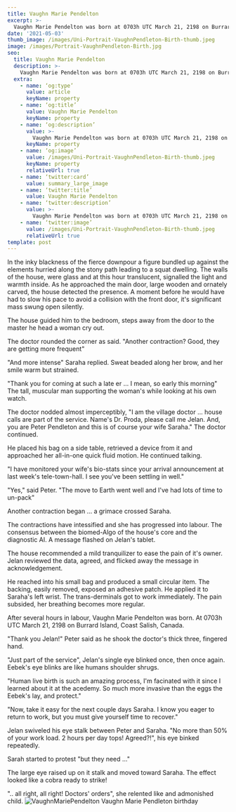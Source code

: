 ```yaml
--- 
title: Vaughn Marie Pendelton
excerpt: >-
  Vaughn Marie Pendelton was born at 0703h UTC March 21, 2198 on Burrard Island, Coast Salish, Canada.
date: '2021-05-03'
thumb_image: /images/Uni-Portrait-VaughnPendleton-Birth-thumb.jpeg
image: /images/Portrait-VaughnPendleton-Birth.jpg
seo:
  title: Vaughn Marie Pendelton
  description: >-
    Vaughn Marie Pendelton was born at 0703h UTC March 21, 2198 on Burrard Island, Coast Salish, Canada.
  extra:
    - name: ‘og:type’
      value: article
      keyName: property
    - name: ‘og:title’
      value: Vaughn Marie Pendelton
      keyName: property
    - name: ‘og:description’
      value: >-
        Vaughn Marie Pendelton was born at 0703h UTC March 21, 2198 on Burrard Island, Coast Salish, Canada. 
      keyName: property
    - name: ‘og:image’
      value: /images/Uni-Portrait-VaughnPendleton-Birth-thumb.jpeg
      keyName: property
      relativeUrl: true
    - name: ‘twitter:card’
      value: summary_large_image
    - name: ‘twitter:title’
      value: Vaughn Marie Pendelton
    - name: ‘twitter:description’
      value: >-
        Vaughn Marie Pendelton was born at 0703h UTC March 21, 2198 on Burrard Island, Coast Salish, Canada.
    - name: ‘twitter:image’
      value: /images/Uni-Portrait-VaughnPendleton-Birth-thumb.jpeg
      relativeUrl: true
template: post
---
```


In the inky blackness of the fierce downpour a figure bundled up against the elements hurried along the stony path leading to a squat dwelling. The walls of the house, were glass and at this hour translucent, signalled the light and warmth inside. As he approached the main door, large wooden and ornately carved, the house detected the presence. A moment before he would have had to slow his pace to avoid a collision with the front door, it's significant mass swung open silently. 

The house guided him to the bedroom, steps away from the door to the master he head a woman cry out. 

The doctor rounded the corner as said. "Another contraction? Good, they are getting more frequent" 

"And more intense" Saraha replied. Sweat beaded along her brow, and her smile warm but strained.

"Thank you for coming at such a late er ...  I mean, so early this morning" The tall, muscular man supporting the woman's while looking at his own watch.

The doctor nodded almost imperceptibly, "I am the village doctor ... house calls are part of the service. Name's Dr. Proda, please call me Jelan. And, you are Peter Pendleton and this is of course your wife Saraha." The doctor continued. 

He placed his bag on a side table, retrieved a device from it and approached her all-in-one quick fluid motion. He continued talking.

"I have monitored your wife's bio-stats since your arrival announcement at last week's tele-town-hall. I see you've been settling in well."

"Yes," said Peter. "The move to Earth went well and I've had lots of time to un-pack"

Another contraction began ... a grimace crossed Saraha.

The contractions have intessified and she has progressed into labour. The consensus between the biomed-Algo of the house's core and the diagnostic AI. A message flashed on Jelan's tablet.

The house recommended a mild tranquilizer to ease the pain of it's owner. Jelan reviewed the data, agreed, and flicked away the message in acknowledgement. 

He reached into his small bag and produced a small circular item. The backing, easily removed, exposed an adhesive patch. He applied it to Saraha's left wrist. The trans-derminals got to work immediately. The pain subsided, her breathing becomes more regular.

After several hours in labour, Vaughn Marie Pendelton was born. At 0703h UTC March 21, 2198 on Burrard Island, Coast Salish, Canada.

"Thank you Jelan!" Peter said as he shook the doctor's thick three, fingered hand.

"Just part of the service", Jelan's single eye blinked once, then once again. Eebek's eye blinks are like humans shoulder shrugs.

"Human live birth is such an amazing process, I'm facinated with it since I learned about it at the acedemy. So much more invasive than the eggs the Eebek's lay, and protect."

"Now, take it easy for the next couple days Saraha. I know you eager to return to work, but you must give yourself time to recover."

Jelan swiveled his eye stalk between Peter and Saraha. "No more than 50% of your work load. 2 hours per day tops! Agreed?!", his eye binked repeatedly.

Sarah started to protest "but they need ..."

The large eye raised up on it stalk and moved toward Saraha. The effect looked like a cobra ready to strike!

".. all right, all right! Doctors' orders", she relented like and admonished child.
![VaughnMariePendelton](/images/Portrait-VaughnPendleton-Birth.jpg)
Vaughn Marie Pendleton birthday
